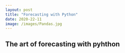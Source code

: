 ```yaml
---
layout: post
title: "Forecasting with Python"
date: 2020-22-11
image: /images/Pandas.jpg
---
```


## The art of forecasting with pyhthon 
